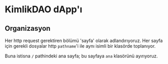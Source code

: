 # KimlikDAO dApp'ı

## Organizasyon
Her http request gerektiren bölümü 'sayfa' olarak adlandırıyoruz.
Her sayfa için gerekli dosyalar http `pathname`'i ile aynı isimli
bir klasörde toplanıyor.

Buna istisna `/` pathindeki ana sayfa; bu sayfaya `ana` klasörünü
ayırıyoruz.